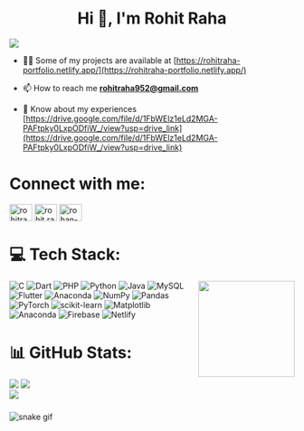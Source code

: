 <h1 align="center">Hi 👋, I'm Rohit Raha</h1>

![](https://github-profile-trophy.vercel.app/?username=Rohan-Beta&theme=radical&no-frame=false&no-bg=true&margin-w=4)

- 👨‍💻 Some of my projects are available at [https://rohitraha-portfolio.netlify.app/](https://rohitraha-portfolio.netlify.app/)

- 📫 How to reach me **rohitraha952@gmail.com**

- 📄 Know about my experiences [https://drive.google.com/file/d/1FbWElz1eLd2MGA-PAFtpky0LxpODfiW_/view?usp=drive_link](https://drive.google.com/file/d/1FbWElz1eLd2MGA-PAFtpky0LxpODfiW_/view?usp=drive_link)

# Connect with me:
<p align="left">
<a href="https://linkedin.com/in/rohitraha" target="blank"><img align="center" src="https://raw.githubusercontent.com/rahuldkjain/github-profile-readme-generator/master/src/images/icons/Social/linked-in-alt.svg" alt="rohitraha" height="30" width="40" /></a>
<a href="https://fb.com/rohit.raha.33" target="blank"><img align="center" src="https://raw.githubusercontent.com/rahuldkjain/github-profile-readme-generator/master/src/images/icons/Social/facebook.svg" alt="rohit.raha.33" height="30" width="40" /></a>
<a href="https://www.leetcode.com/rohan-beta" target="blank"><img align="center" src="https://raw.githubusercontent.com/rahuldkjain/github-profile-readme-generator/master/src/images/icons/Social/leet-code.svg" alt="rohan-beta" height="30" width="40" /></a>
</p>

# 💻 Tech Stack:
<img align="right" height="170" src="https://media3.giphy.com/media/v1.Y2lkPTc5MGI3NjExcTJ0ZmF2aHV5MTBva2RpN2RranluZTBiOWM2a25paGpqdTQwd2MzYiZlcD12MV9pbnRlcm5hbF9naWZfYnlfaWQmY3Q9Zw/RbDKaczqWovIugyJmW/giphy.webp"  />

![C](https://img.shields.io/badge/c-%2300599C.svg?style=for-the-badge&logo=c&logoColor=white) ![Dart](https://img.shields.io/badge/dart-%230175C2.svg?style=for-the-badge&logo=dart&logoColor=white) ![PHP](https://img.shields.io/badge/php-%23777BB4.svg?style=for-the-badge&logo=php&logoColor=white) ![Python](https://img.shields.io/badge/python-3670A0?style=for-the-badge&logo=python&logoColor=ffdd54) ![Java](https://img.shields.io/badge/java-%23ED8B00.svg?style=for-the-badge&logo=openjdk&logoColor=white) ![MySQL](https://img.shields.io/badge/mysql-4479A1.svg?style=for-the-badge&logo=mysql&logoColor=white) ![Flutter](https://img.shields.io/badge/Flutter-%2302569B.svg?style=for-the-badge&logo=Flutter&logoColor=white) ![Anaconda](https://img.shields.io/badge/Anaconda-%2344A833.svg?style=for-the-badge&logo=anaconda&logoColor=white) ![NumPy](https://img.shields.io/badge/numpy-%23013243.svg?style=for-the-badge&logo=numpy&logoColor=white) ![Pandas](https://img.shields.io/badge/pandas-%23150458.svg?style=for-the-badge&logo=pandas&logoColor=white) ![PyTorch](https://img.shields.io/badge/PyTorch-%23EE4C2C.svg?style=for-the-badge&logo=PyTorch&logoColor=white) ![scikit-learn](https://img.shields.io/badge/scikit--learn-%23F7931E.svg?style=for-the-badge&logo=scikit-learn&logoColor=white) ![Matplotlib](https://img.shields.io/badge/Matplotlib-%23ffffff.svg?style=for-the-badge&logo=Matplotlib&logoColor=black) ![Anaconda](https://img.shields.io/badge/Anaconda-%2344A833.svg?style=for-the-badge&logo=anaconda&logoColor=white) ![Firebase](https://img.shields.io/badge/firebase-%23039BE5.svg?style=for-the-badge&logo=firebase) ![Netlify](https://img.shields.io/badge/netlify-%23000000.svg?style=for-the-badge&logo=netlify&logoColor=#00C7B7)


# 📊 GitHub Stats:
![](https://github-readme-streak-stats.herokuapp.com/?user=Rohan-Beta&theme=dark&hide_border=false)
![](https://github-readme-stats.vercel.app/api?username=Rohan-Beta&theme=dark&hide_border=false&include_all_commits=true&count_private=true)<br/>
![](https://github-readme-stats.vercel.app/api/top-langs/?username=Rohan-Beta&theme=dark&hide_border=false&include_all_commits=true&count_private=true)

###
![snake gif](https://github.com/Rohan-Beta/Rohan-Beta/blob/output/github-contribution-grid-snake.svg)
